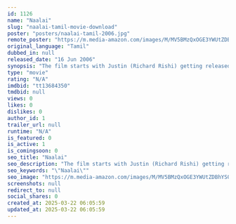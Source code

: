 ```yaml
---
id: 1126
name: "Naalai"
slug: "naalai-tamil-movie-download"
poster: "posters/naalai-tamil-2006.jpg"
remote_poster: "https://m.media-amazon.com/images/M/MV5BMzQxOGE3YWUtZDBhYS00MjlmLTg1YzgtMTNkM2JjOGFmOTc5XkEyXkFqcGdeQXVyMTEzNzg0Mjkx._V1_SX300.jpg"
original_language: "Tamil"
dubbed_in: null
released_date: "16 Jun 2006"
synopsis: "The film starts with Justin (Richard Rishi) getting released from jail while his friend Natty (Natarajan Subramaniam) is waiting for him. A writer who witnesses this decided to write a biography on them. Justin and Natty are friends "
type: "movie"
rating: "N/A"
imdbid: "tt13684350"
tmdbid: null
views: 0
likes: 0
dislikes: 0
author_id: 1
trailer_url: null
runtime: "N/A"
is_featured: 0
is_active: 1
is_comingsoon: 0
seo_title: "Naalai"
seo_description: "The film starts with Justin (Richard Rishi) getting released from jail while his friend Natty (Natarajan Subramaniam) is waiting for him. A writer who witnesses this decided to write a biography on them. Justin and Natty are friends "
seo_keywords: "\"Naalai\""
seo_image: "https://m.media-amazon.com/images/M/MV5BMzQxOGE3YWUtZDBhYS00MjlmLTg1YzgtMTNkM2JjOGFmOTc5XkEyXkFqcGdeQXVyMTEzNzg0Mjkx._V1_SX300.jpg"
screenshots: null
redirect_to: null
social_shares: 0
created_at: 2025-03-22 06:05:59
updated_at: 2025-03-22 06:05:59
---
```



